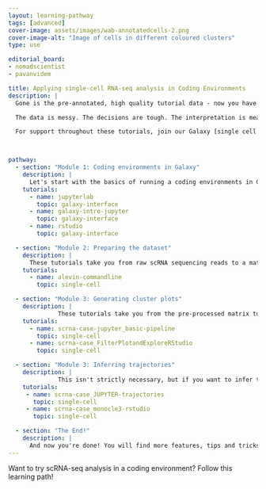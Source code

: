 ```yaml
---
layout: learning-pathway
tags: [advanced]
cover-image: assets/images/wab-annotatedcells-2.png
cover-image-alt: "Image of cells in different coloured clusters"
type: use

editorial_board:
- nomadscientist
- pavanvidem

title: Applying single-cell RNA-seq analysis in Coding Environments
description: |
  Gone is the pre-annotated, high quality tutorial data - now you have real, messy data to deal with. You have decisions to make and parameters to decide. This learning pathway challenges you to replicate a published analysis as if this were your own dataset. You will perform this analysis in coding environments hosted on Galaxy, instead of Galaxy's button-based tool interface.

  The data is messy. The decisions are tough. The interpretation is meaningful. Come here to advance your single cell skills! Note that you get two options: performing the analysis predominantly in R or in Python.

  For support throughout these tutorials, join our Galaxy [single cell chat group on Matrix](https://matrix.to/#/#Galaxy-Training-Network_galaxy-single-cell:gitter.im) to ask questions!



pathway:
  - section: "Module 1: Coding environments in Galaxy"
    description: |
      Let's start with the basics of running a coding environments in Galaxy.
    tutorials:
      - name: jupyterlab
        topic: galaxy-interface
      - name: galaxy-intro-jupyter
        topic: galaxy-interface
      - name: rstudio
        topic: galaxy-interface

  - section: "Module 2: Preparing the dataset"
    description: |
      These tutorials take you from raw scRNA sequencing reads to a matrix ready for downstream analysis. Galaxy coding environments don't have the same level of computational power as the easy-to-use Galaxy tools, so in practice, dataset preparation is usually performed in the Galaxy user interface to process the dataset into something smaller, which can then be analysed in the coding environment. Nevertheless, the whole process can be performed in a coding environment.
    tutorials:
      - name: alevin-commandline
        topic: single-cell

  - section: "Module 3: Generating cluster plots"
    description: |
              These tutorials take you from the pre-processed matrix to cluster plots and gene expression values. You can pick whether to follow the Python (Scanpy) or R (Seurat) tutorial.
    tutorials:
      - name: scrna-case-jupyter_basic-pipeline
        topic: single-cell
      - name: scrna-case_FilterPlotandExploreRStudio
        topic: single-cell

  - section: "Module 3: Inferring trajectories"
    description: |
              This isn't strictly necessary, but if you want to infer trajectories - pseudotime relationships between cells - you can try out these tutorials with the same dataset. Again, you can choose whether to follow the Python (Scanpy) or R (Monocle) tutorial.
    tutorials:
     - name: scrna-case_JUPYTER-trajectories
       topic: single-cell
     - name: scrna-case_monocle3-rstudio
       topic: single-cell

  - section: "The End!"
    description: |
      And now you're done! You will find more features, tips and tricks in our general [Galaxy Single-cell Training page](/training-material/topics/single-cell/index.html).
---
```


Want to try scRNA-seq analysis in a coding environment? Follow this learning path!
